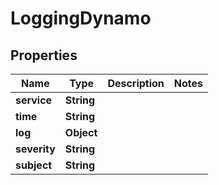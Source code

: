 

# LoggingDynamo


## Properties

| Name | Type | Description | Notes |
|------------ | ------------- | ------------- | -------------|
|**service** | **String** |  |  |
|**time** | **String** |  |  |
|**log** | **Object** |  |  |
|**severity** | **String** |  |  |
|**subject** | **String** |  |  |



